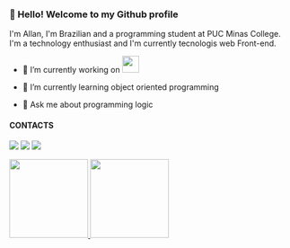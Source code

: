 ### 👋 Hello! Welcome to my Github profile
I'm Allan, I'm Brazilian and a programming student at PUC Minas College.
I'm a technology enthusiast and I'm currently tecnologis web Front-end.



- 🔭 I’m currently working on <img src="https://cdn.jsdelivr.net/gh/devicons/devicon/icons/java/java-original.svg" width="30" height="30"/>

- 🌱 I’m currently learning object oriented programming
- 💬 Ask me about programming logic
#### CONTACTS 
<a href = "mailto:allanjuniomkt@gmail.com"><img src="https://img.shields.io/badge/Gmail-D14836?style=for-the-badge&logo=gmail&logoColor=white" target="_blank"></a>
<a href="https://www.linkedin.com/in/allanjuniomuniz/" target="_blank"><img src="https://img.shields.io/badge/-LinkedIn-%230077B5?style=for-the-badge&logo=linkedin&logoColor=white" target="_blank"></a> 
<a href="https://www.instagram.com/allan_junio_s/" target="_blank"><img src="https://img.shields.io/badge/-Instagram-%23E4405F?style=for-the-badge&logo=instagram&logoColor=white" target="_blank"></a>

<div>
<a href="https://github.com/AllanJunio">
<img height="140em" src="https://github-readme-stats.vercel.app/api/top-langs/?username=AllanJunio&layout=compact&langs_count=7&theme=dracula"/>
<img height="140em" src="https://github-readme-stats.vercel.app/api?username=AllanJunio&show_icons=true&theme=dracula&include_all_commits=true&count_private=true"/>
</div>
